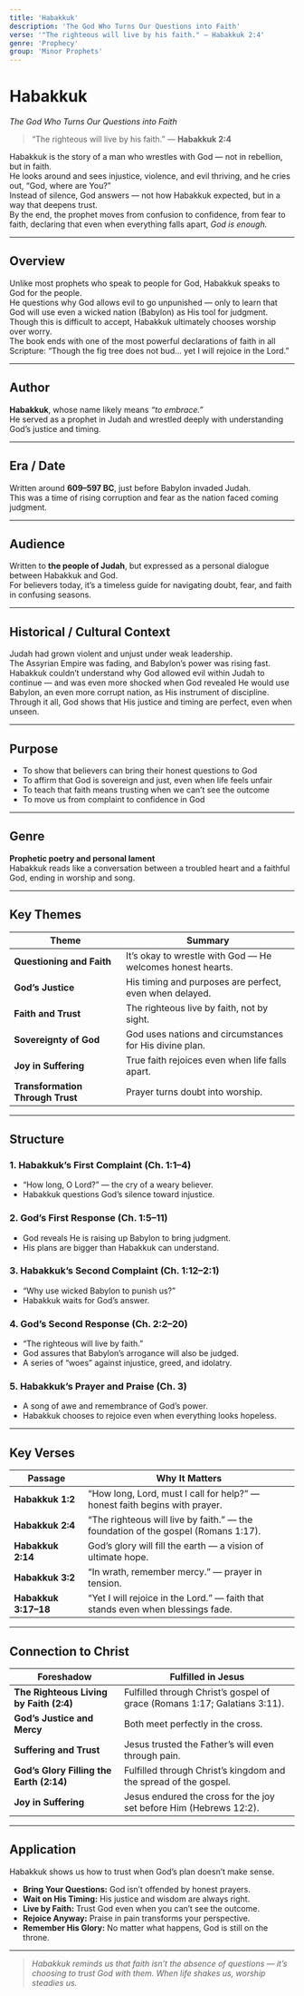 ```yaml
---
title: 'Habakkuk'
description: 'The God Who Turns Our Questions into Faith'
verse: '"The righteous will live by his faith." — Habakkuk 2:4'
genre: 'Prophecy'
group: 'Minor Prophets'
---
```


# Habakkuk  
*The God Who Turns Our Questions into Faith*

> “The righteous will live by his faith.” — **Habakkuk 2:4**

Habakkuk is the story of a man who wrestles with God — not in rebellion, but in faith.  
He looks around and sees injustice, violence, and evil thriving, and he cries out, “God, where are You?”  
Instead of silence, God answers — not how Habakkuk expected, but in a way that deepens trust.  
By the end, the prophet moves from confusion to confidence, from fear to faith, declaring that even when everything falls apart, *God is enough.*

---

## Overview  
Unlike most prophets who speak to people for God, Habakkuk speaks to God for the people.  
He questions why God allows evil to go unpunished — only to learn that God will use even a wicked nation (Babylon) as His tool for judgment.  
Though this is difficult to accept, Habakkuk ultimately chooses worship over worry.  
The book ends with one of the most powerful declarations of faith in all Scripture: “Though the fig tree does not bud… yet I will rejoice in the Lord.”

---

## Author  
**Habakkuk**, whose name likely means *“to embrace.”*  
He served as a prophet in Judah and wrestled deeply with understanding God’s justice and timing.

---

## Era / Date  
Written around **609–597 BC**, just before Babylon invaded Judah.  
This was a time of rising corruption and fear as the nation faced coming judgment.

---

## Audience  
Written to **the people of Judah**, but expressed as a personal dialogue between Habakkuk and God.  
For believers today, it’s a timeless guide for navigating doubt, fear, and faith in confusing seasons.

---

## Historical / Cultural Context  
Judah had grown violent and unjust under weak leadership.  
The Assyrian Empire was fading, and Babylon’s power was rising fast.  
Habakkuk couldn’t understand why God allowed evil within Judah to continue — and was even more shocked when God revealed He would use Babylon, an even more corrupt nation, as His instrument of discipline.  
Through it all, God shows that His justice and timing are perfect, even when unseen.

---

## Purpose  
- To show that believers can bring their honest questions to God  
- To affirm that God is sovereign and just, even when life feels unfair  
- To teach that faith means trusting when we can’t see the outcome  
- To move us from complaint to confidence in God  

---

## Genre  
**Prophetic poetry and personal lament**  
Habakkuk reads like a conversation between a troubled heart and a faithful God, ending in worship and song.

---

## Key Themes  

| Theme | Summary |
|-------|----------|
| **Questioning and Faith** | It’s okay to wrestle with God — He welcomes honest hearts. |
| **God’s Justice** | His timing and purposes are perfect, even when delayed. |
| **Faith and Trust** | The righteous live by faith, not by sight. |
| **Sovereignty of God** | God uses nations and circumstances for His divine plan. |
| **Joy in Suffering** | True faith rejoices even when life falls apart. |
| **Transformation Through Trust** | Prayer turns doubt into worship. |

---

## Structure  

### 1. Habakkuk’s First Complaint (Ch. 1:1–4)
- “How long, O Lord?” — the cry of a weary believer.  
- Habakkuk questions God’s silence toward injustice.  

### 2. God’s First Response (Ch. 1:5–11)
- God reveals He is raising up Babylon to bring judgment.  
- His plans are bigger than Habakkuk can understand.  

### 3. Habakkuk’s Second Complaint (Ch. 1:12–2:1)
- “Why use wicked Babylon to punish us?”  
- Habakkuk waits for God’s answer.  

### 4. God’s Second Response (Ch. 2:2–20)
- “The righteous will live by faith.”  
- God assures that Babylon’s arrogance will also be judged.  
- A series of “woes” against injustice, greed, and idolatry.  

### 5. Habakkuk’s Prayer and Praise (Ch. 3)
- A song of awe and remembrance of God’s power.  
- Habakkuk chooses to rejoice even when everything looks hopeless.  

---

## Key Verses  

| Passage | Why It Matters |
|----------|----------------|
| **Habakkuk 1:2** | “How long, Lord, must I call for help?” — honest faith begins with prayer. |
| **Habakkuk 2:4** | “The righteous will live by faith.” — the foundation of the gospel (Romans 1:17). |
| **Habakkuk 2:14** | God’s glory will fill the earth — a vision of ultimate hope. |
| **Habakkuk 3:2** | “In wrath, remember mercy.” — prayer in tension. |
| **Habakkuk 3:17–18** | “Yet I will rejoice in the Lord.” — faith that stands even when blessings fade. |

---

## Connection to Christ  

| Foreshadow | Fulfilled in Jesus |
|-------------|-------------------|
| **The Righteous Living by Faith (2:4)** | Fulfilled through Christ’s gospel of grace (Romans 1:17; Galatians 3:11). |
| **God’s Justice and Mercy** | Both meet perfectly in the cross. |
| **Suffering and Trust** | Jesus trusted the Father’s will even through pain. |
| **God’s Glory Filling the Earth (2:14)** | Fulfilled through Christ’s kingdom and the spread of the gospel. |
| **Joy in Suffering** | Jesus endured the cross for the joy set before Him (Hebrews 12:2). |

---

## Application  
Habakkuk shows us how to trust when God’s plan doesn’t make sense.  
- **Bring Your Questions:** God isn’t offended by honest prayers.  
- **Wait on His Timing:** His justice and wisdom are always right.  
- **Live by Faith:** Trust God even when you can’t see the outcome.  
- **Rejoice Anyway:** Praise in pain transforms your perspective.  
- **Remember His Glory:** No matter what happens, God is still on the throne.  

---

> *Habakkuk reminds us that faith isn’t the absence of questions — it’s choosing to trust God with them. When life shakes us, worship steadies us.*
